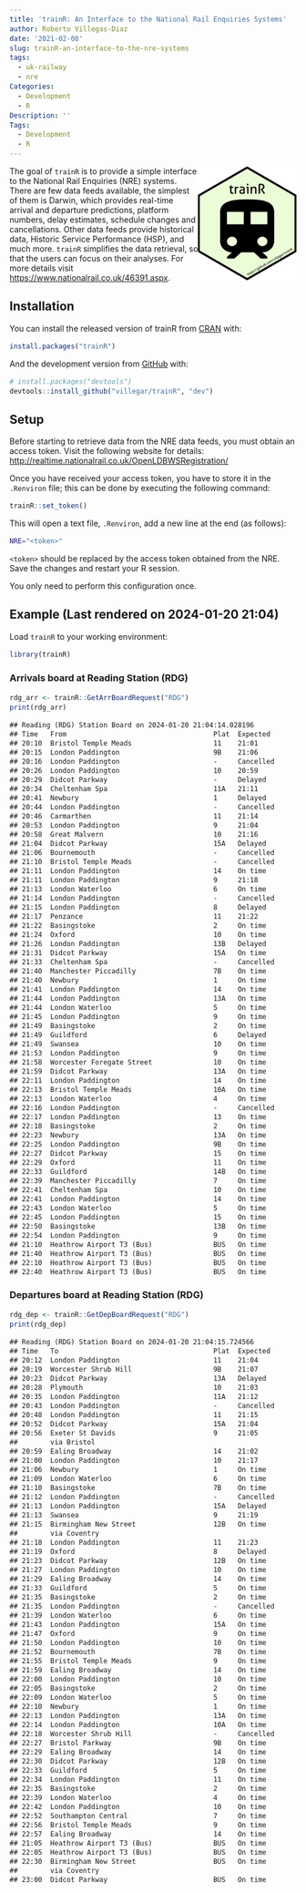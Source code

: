 ```yaml
---
title: 'trainR: An Interface to the National Rail Enquiries Systems'
author: Roberto Villegas-Diaz
date: '2021-02-08'
slug: trainR-an-interface-to-the-nre-systems
tags:
  - uk-railway
  - nre
Categories:
  - Development
  - R
Description: ''
Tags:
  - Development
  - R
---
```


<img src="https://raw.githubusercontent.com/villegar/trainR/main/inst/images/logo.png" alt="logo" align="right" height=200px/>

The goal of `trainR` is to provide a simple interface to the 
National Rail Enquiries (NRE) systems. There are few data feeds 
available, the simplest of them is Darwin, which provides real-time 
arrival and departure predictions, platform numbers, delay estimates, 
schedule changes and cancellations. Other data feeds provide historical 
data, Historic Service Performance (HSP), and much more. `trainR` 
simplifies the data retrieval, so that the users can focus on their 
analyses. For more details visit 
https://www.nationalrail.co.uk/46391.aspx.

## Installation

You can install the released version of trainR from [CRAN](https://CRAN.R-project.org) with:

``` r
install.packages("trainR")
```

And the development version from [GitHub](https://github.com/) with:

``` r
# install.packages("devtools")
devtools::install_github("villegar/trainR", "dev")
```

## Setup
Before starting to retrieve data from the NRE data feeds, you must obtain an access token. 
Visit the following website for details: http://realtime.nationalrail.co.uk/OpenLDBWSRegistration/

Once you have received your access token, you have to store it in the `.Renviron` file; this can be 
done by executing the following command:


```r
trainR::set_token()
```

This will open a text file, `.Renviron`, add a new line at the end (as follows):

```bash
NRE="<token>"
```

`<token>` should be replaced by the access token obtained from the NRE. Save the changes and restart 
your R session.

You only need to perform this configuration once.

## Example (Last rendered on 2024-01-20 21:04)

Load `trainR` to your working environment:

```r
library(trainR)
```

### Arrivals board at Reading Station (RDG)


```r
rdg_arr <- trainR::GetArrBoardRequest("RDG")
print(rdg_arr)
```

```
## Reading (RDG) Station Board on 2024-01-20 21:04:14.028196
## Time   From                                    Plat  Expected
## 20:10  Bristol Temple Meads                    11    21:01
## 20:15  London Paddington                       9B    21:06
## 20:16  London Paddington                       -     Cancelled
## 20:26  London Paddington                       10    20:59
## 20:29  Didcot Parkway                          -     Delayed
## 20:34  Cheltenham Spa                          11A   21:11
## 20:41  Newbury                                 1     Delayed
## 20:44  London Paddington                       -     Cancelled
## 20:46  Carmarthen                              11    21:14
## 20:53  London Paddington                       9     21:04
## 20:58  Great Malvern                           10    21:16
## 21:04  Didcot Parkway                          15A   Delayed
## 21:06  Bournemouth                             -     Cancelled
## 21:10  Bristol Temple Meads                    -     Cancelled
## 21:11  London Paddington                       14    On time
## 21:11  London Paddington                       9     21:18
## 21:13  London Waterloo                         6     On time
## 21:14  London Paddington                       -     Cancelled
## 21:15  London Paddington                       8     Delayed
## 21:17  Penzance                                11    21:22
## 21:22  Basingstoke                             2     On time
## 21:24  Oxford                                  10    On time
## 21:26  London Paddington                       13B   Delayed
## 21:31  Didcot Parkway                          15A   On time
## 21:33  Cheltenham Spa                          -     Cancelled
## 21:40  Manchester Piccadilly                   7B    On time
## 21:40  Newbury                                 1     On time
## 21:41  London Paddington                       14    On time
## 21:44  London Paddington                       13A   On time
## 21:44  London Waterloo                         5     On time
## 21:45  London Paddington                       9     On time
## 21:49  Basingstoke                             2     On time
## 21:49  Guildford                               6     Delayed
## 21:49  Swansea                                 10    On time
## 21:53  London Paddington                       9     On time
## 21:58  Worcester Foregate Street               10    On time
## 21:59  Didcot Parkway                          13A   On time
## 22:11  London Paddington                       14    On time
## 22:13  Bristol Temple Meads                    10A   On time
## 22:13  London Waterloo                         4     On time
## 22:16  London Paddington                       -     Cancelled
## 22:17  London Paddington                       13    On time
## 22:18  Basingstoke                             2     On time
## 22:23  Newbury                                 13A   On time
## 22:25  London Paddington                       9B    On time
## 22:27  Didcot Parkway                          15    On time
## 22:29  Oxford                                  11    On time
## 22:33  Guildford                               14B   On time
## 22:39  Manchester Piccadilly                   7     On time
## 22:41  Cheltenham Spa                          10    On time
## 22:41  London Paddington                       14    On time
## 22:43  London Waterloo                         5     On time
## 22:45  London Paddington                       15    On time
## 22:50  Basingstoke                             13B   On time
## 22:54  London Paddington                       9     On time
## 21:10  Heathrow Airport T3 (Bus)               BUS   On time
## 21:40  Heathrow Airport T3 (Bus)               BUS   On time
## 22:10  Heathrow Airport T3 (Bus)               BUS   On time
## 22:40  Heathrow Airport T3 (Bus)               BUS   On time
```

### Departures board at Reading Station (RDG)


```r
rdg_dep <- trainR::GetDepBoardRequest("RDG")
print(rdg_dep)
```

```
## Reading (RDG) Station Board on 2024-01-20 21:04:15.724566
## Time   To                                      Plat  Expected
## 20:12  London Paddington                       11    21:04
## 20:19  Worcester Shrub Hill                    9B    21:07
## 20:23  Didcot Parkway                          13A   Delayed
## 20:28  Plymouth                                10    21:03
## 20:35  London Paddington                       11A   21:12
## 20:43  London Paddington                       -     Cancelled
## 20:48  London Paddington                       11    21:15
## 20:52  Didcot Parkway                          15A   21:04
## 20:56  Exeter St Davids                        9     21:05
##        via Bristol                             
## 20:59  Ealing Broadway                         14    21:02
## 21:00  London Paddington                       10    21:17
## 21:06  Newbury                                 1     On time
## 21:09  London Waterloo                         6     On time
## 21:10  Basingstoke                             7B    On time
## 21:12  London Paddington                       -     Cancelled
## 21:13  London Paddington                       15A   Delayed
## 21:13  Swansea                                 9     21:19
## 21:15  Birmingham New Street                   12B   On time
##        via Coventry                            
## 21:18  London Paddington                       11    21:23
## 21:19  Oxford                                  8     Delayed
## 21:23  Didcot Parkway                          12B   On time
## 21:27  London Paddington                       10    On time
## 21:29  Ealing Broadway                         14    On time
## 21:33  Guildford                               5     On time
## 21:35  Basingstoke                             2     On time
## 21:35  London Paddington                       -     Cancelled
## 21:39  London Waterloo                         6     On time
## 21:43  London Paddington                       15A   On time
## 21:47  Oxford                                  9     On time
## 21:50  London Paddington                       10    On time
## 21:52  Bournemouth                             7B    On time
## 21:55  Bristol Temple Meads                    9     On time
## 21:59  Ealing Broadway                         14    On time
## 22:00  London Paddington                       10    On time
## 22:05  Basingstoke                             2     On time
## 22:09  London Waterloo                         5     On time
## 22:10  Newbury                                 1     On time
## 22:13  London Paddington                       13A   On time
## 22:14  London Paddington                       10A   On time
## 22:18  Worcester Shrub Hill                    -     Cancelled
## 22:27  Bristol Parkway                         9B    On time
## 22:29  Ealing Broadway                         14    On time
## 22:30  Didcot Parkway                          12B   On time
## 22:33  Guildford                               5     On time
## 22:34  London Paddington                       11    On time
## 22:35  Basingstoke                             2     On time
## 22:39  London Waterloo                         4     On time
## 22:42  London Paddington                       10    On time
## 22:52  Southampton Central                     7     On time
## 22:56  Bristol Temple Meads                    9     On time
## 22:57  Ealing Broadway                         14    On time
## 21:05  Heathrow Airport T3 (Bus)               BUS   On time
## 22:05  Heathrow Airport T3 (Bus)               BUS   On time
## 22:30  Birmingham New Street                   BUS   On time
##        via Coventry                            
## 23:00  Didcot Parkway                          BUS   On time
```
